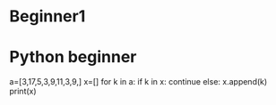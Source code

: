 # Beginner1
# Python beginner
a=[3,17,5,3,9,11,3,9,]
x=[]
for k in a:
    if k in x:
        continue
    else:
        x.append(k)
print(x)
    
